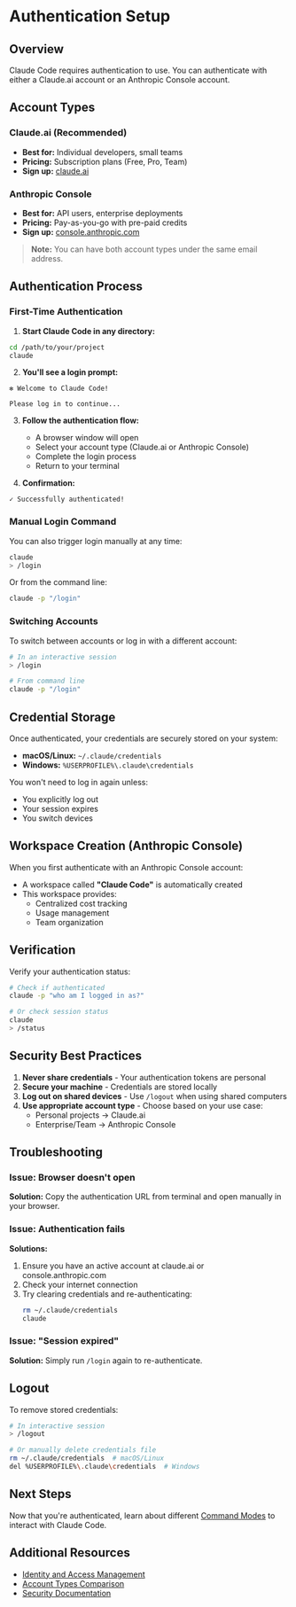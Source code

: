 # Authentication Setup

## Overview

Claude Code requires authentication to use. You can authenticate with either a Claude.ai account or an Anthropic Console account.

## Account Types

### Claude.ai (Recommended)

- **Best for:** Individual developers, small teams
- **Pricing:** Subscription plans (Free, Pro, Team)
- **Sign up:** [claude.ai](https://claude.ai)

### Anthropic Console

- **Best for:** API users, enterprise deployments
- **Pricing:** Pay-as-you-go with pre-paid credits
- **Sign up:** [console.anthropic.com](https://console.anthropic.com/)

> **Note:** You can have both account types under the same email address.

## Authentication Process

### First-Time Authentication

1. **Start Claude Code in any directory:**

```bash
cd /path/to/your/project
claude
```

2. **You'll see a login prompt:**

```
✻ Welcome to Claude Code!

Please log in to continue...
```

3. **Follow the authentication flow:**
   - A browser window will open
   - Select your account type (Claude.ai or Anthropic Console)
   - Complete the login process
   - Return to your terminal

4. **Confirmation:**

```
✓ Successfully authenticated!
```

### Manual Login Command

You can also trigger login manually at any time:

```bash
claude
> /login
```

Or from the command line:

```bash
claude -p "/login"
```

### Switching Accounts

To switch between accounts or log in with a different account:

```bash
# In an interactive session
> /login

# From command line
claude -p "/login"
```

## Credential Storage

Once authenticated, your credentials are securely stored on your system:

- **macOS/Linux:** `~/.claude/credentials`
- **Windows:** `%USERPROFILE%\.claude\credentials`

You won't need to log in again unless:
- You explicitly log out
- Your session expires
- You switch devices

## Workspace Creation (Anthropic Console)

When you first authenticate with an Anthropic Console account:

- A workspace called **"Claude Code"** is automatically created
- This workspace provides:
  - Centralized cost tracking
  - Usage management
  - Team organization

## Verification

Verify your authentication status:

```bash
# Check if authenticated
claude -p "who am I logged in as?"

# Or check session status
claude
> /status
```

## Security Best Practices

1. **Never share credentials** - Your authentication tokens are personal
2. **Secure your machine** - Credentials are stored locally
3. **Log out on shared devices** - Use `/logout` when using shared computers
4. **Use appropriate account type** - Choose based on your use case:
   - Personal projects → Claude.ai
   - Enterprise/Team → Anthropic Console

## Troubleshooting

### Issue: Browser doesn't open

**Solution:** Copy the authentication URL from terminal and open manually in your browser.

### Issue: Authentication fails

**Solutions:**
1. Ensure you have an active account at claude.ai or console.anthropic.com
2. Check your internet connection
3. Try clearing credentials and re-authenticating:
   ```bash
   rm ~/.claude/credentials
   claude
   ```

### Issue: "Session expired"

**Solution:** Simply run `/login` again to re-authenticate.

## Logout

To remove stored credentials:

```bash
# In interactive session
> /logout

# Or manually delete credentials file
rm ~/.claude/credentials  # macOS/Linux
del %USERPROFILE%\.claude\credentials  # Windows
```

## Next Steps

Now that you're authenticated, learn about different [Command Modes](./3-command-modes.md) to interact with Claude Code.

## Additional Resources

- [Identity and Access Management](https://docs.anthropic.com/claude/docs/iam)
- [Account Types Comparison](https://www.anthropic.com/pricing)
- [Security Documentation](https://docs.anthropic.com/claude/docs/security)
